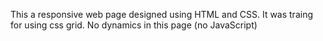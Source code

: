 This a responsive web page designed using HTML and CSS.
It was traing for using css grid.
No dynamics in this page (no JavaScript)
